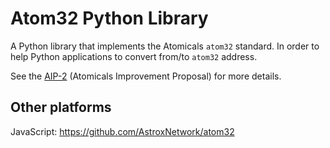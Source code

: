 # Atom32 Python Library

A Python library that implements the Atomicals `atom32` standard.
In order to help Python applications to convert from/to `atom32` address.

See the [AIP-2](https://github.com/atomicals-community/AIPs/pull/2)
(Atomicals Improvement Proposal) for more details.

## Other platforms

JavaScript: https://github.com/AstroxNetwork/atom32
